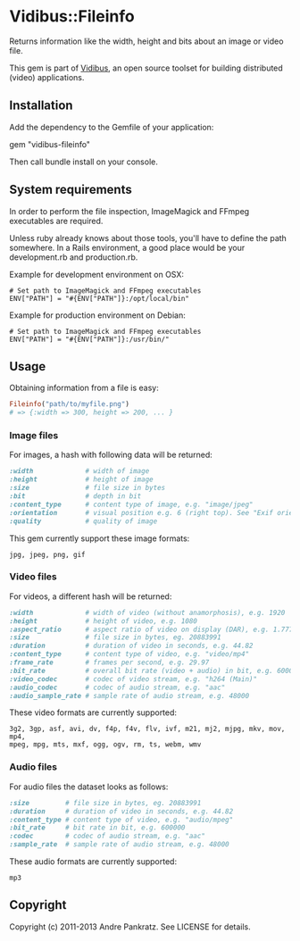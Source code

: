 # Vidibus::Fileinfo

Returns information like the width, height and bits about an image or video file.

This gem is part of [Vidibus](http://vidibus.org), an open source toolset for building distributed (video) applications.

## Installation

Add the dependency to the Gemfile of your application:

gem "vidibus-fileinfo"

Then call bundle install on your console.

## System requirements

In order to perform the file inspection, ImageMagick and FFmpeg executables are required.

Unless ruby already knows about those tools, you'll have to define the path somewhere.
In a Rails environment, a good place would be your development.rb and production.rb.

Example for development environment on OSX:

``` shell
# Set path to ImageMagick and FFmpeg executables
ENV["PATH"] = "#{ENV["PATH"]}:/opt/local/bin"
```

Example for production environment on Debian:

``` shell
# Set path to ImageMagick and FFmpeg executables
ENV["PATH"] = "#{ENV["PATH"]}:/usr/bin/"
```

## Usage

Obtaining information from a file is easy:

``` ruby
Fileinfo("path/to/myfile.png")
# => {:width => 300, height => 200, ... }
```

### Image files

For images, a hash with following data will be returned:

``` ruby
:width             # width of image
:height            # height of image
:size              # file size in bytes
:bit               # depth in bit
:content_type      # content type of image, e.g. "image/jpeg"
:orientation       # visual position e.g. 6 (right top). See "Exif orientation" for more
:quality           # quality of image
```

This gem currently support these image formats:

```
jpg, jpeg, png, gif
```

### Video files

For videos, a different hash will be returned:

``` ruby
:width             # width of video (without anamorphosis), e.g. 1920
:height            # height of video, e.g. 1080
:aspect_ratio      # aspect ratio of video on display (DAR), e.g. 1.777778
:size              # file size in bytes, eg. 20883991
:duration          # duration of video in seconds, e.g. 44.82
:content_type      # content type of video, e.g. "video/mp4"
:frame_rate        # frames per second, e.g. 29.97
:bit_rate          # overall bit rate (video + audio) in bit, e.g. 600000
:video_codec       # codec of video stream, e.g. "h264 (Main)"
:audio_codec       # codec of audio stream, e.g. "aac"
:audio_sample_rate # sample rate of audio stream, e.g. 48000
```

These video formats are currently supported:

```
3g2, 3gp, asf, avi, dv, f4p, f4v, flv, ivf, m21, mj2, mjpg, mkv, mov, mp4,
mpeg, mpg, mts, mxf, ogg, ogv, rm, ts, webm, wmv
```

### Audio files

For audio files the dataset looks as follows:

``` ruby
:size         # file size in bytes, eg. 20883991
:duration     # duration of video in seconds, e.g. 44.82
:content_type # content type of video, e.g. "audio/mpeg"
:bit_rate     # bit rate in bit, e.g. 600000
:codec        # codec of audio stream, e.g. "aac"
:sample_rate  # sample rate of audio stream, e.g. 48000
```

These audio formats are currently supported:

```
mp3
```

## Copyright

Copyright (c) 2011-2013 Andre Pankratz. See LICENSE for details.
